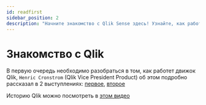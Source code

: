 ```yaml
---
id: readfirst
sidebar_position: 2
description: "Начните знакомство с Qlik Sense здесь! Узнайте, как работает движок Qlik и погрузитесь в историю этой мощной BI-платформы. Полезные видео для новичков."
---
```


# Знакомство с Qlik

В первую очередь необходимо разобраться в том, как работет движок Qlik, `Henric Cronstrom` (Qlik Vice President Product) об этом подробно рассказал в 2 выступлениях: [первое](https://www.youtube.com/watch?v=2DUb9BOjPvw), [второе](https://www.youtube.com/watch?v=wevhFK_AID8)

Историю Qlik можно посмотреть в [этом видео](https://www.youtube.com/watch?v=-08ahXp_918)
